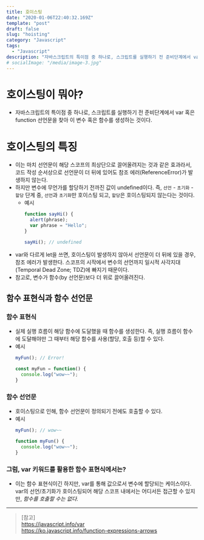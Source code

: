 ```yaml
---
title: 호이스팅
date: "2020-01-06T22:40:32.169Z"
template: "post"
draft: false
slug: "hoisting"
category: "Javascript"
tags:
  - "Javascript"
description: "자바스크립트의 특이점 중 하나로, 스크립트를 실행하기 전 준비단계에서 var 혹은 function 선언문을 찾아 이 변수 혹은 함수를 생성하는 것이다."
# socialImage: "/media/image-3.jpg"
---
```


<!-- # 호이스팅(Hoisting) -->

# 호이스팅이 뭐야?
- 자바스크립트의 특이점 중 하나로, 스크립트를 실행하기 전 준비단계에서 var 혹은 function 선언문을 찾아 이 변수 혹은 함수를 생성하는 것이다.

# 호이스팅의 특징
- 이는 마치 선언문이 해당 스코프의 최상단으로 끌어올려지는 것과 같은 효과라서, 코드 작성 순서상으로 선언문이 더 뒤에 있어도 참조 에러(ReferenceError)가 발생하지 않는다.
- 하지만 변수에 무언가를 할당하기 전까진 값이 undefined이다. 즉, `선언` - `초기화` - `할당` 단계 중, `선언`과 `초기화`만 호이스팅 되고, `할당`은 호이스팅되지 않는다는 것이다.
  * 예시
    ```js
    function sayHi() {
      alert(phrase);
      var phrase = "Hello";
    } 
    
    sayHi(); // undefined
    ```
- var와 다르게 let을 쓰면, 호이스팅이 발생하지 않아서 선언문이 더 뒤에 있을 경우, 참조 에러가 발생한다. 스코프의 시작에서 변수의 선언까지 일시적 사각지대(Temporal Dead Zone; TDZ)에 빠지기 때문이다.
- 참고로, 변수가 함수(by 선언문)보다 더 위로 끌어올려진다.

## 함수 표현식과 함수 선언문

### 함수 표현식
- 실제 실행 흐름이 해당 함수에 도달했을 때 함수를 생성한다. 즉, 실행 흐름이 함수에 도달해야만 그 때부터 해당 함수를 사용(할당, 호출 등)할 수 있다.
- 예시
  ```js
  myFun(); // Error!

  const myFun = function() {
    console.log("wow~~");
  }
  ```

### 함수 선언문
- 호이스팅으로 인해, 함수 선언문이 정의되기 전에도 호출할 수 있다.
- 예시
  ```js
  myFun(); // wow~~

  function myFun() {
    console.log("wow~~");
  }
  ```

### 그럼, var 키워드를 활용한 함수 표현식에서는?
- 이는 함수 표현식이긴 하지만, var를 통해 값으로서 변수에 할당되는 케이스이다. var의 선언/초기화가 호이스팅되어 해당 스코프 내에서는 어디서든 접근할 수 있지만, _함수를 호출할 수는 없다._

---

> [참고]  
> https://javascript.info/var  
> https://ko.javascript.info/function-expressions-arrows
